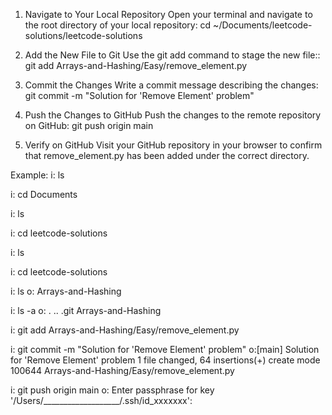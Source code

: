 1. Navigate to Your Local Repository
	Open your terminal and navigate to the root directory of your local repository:
		cd ~/Documents/leetcode-solutions/leetcode-solutions

2. Add the New File to Git
	Use the git add command to stage the new file::
		git add Arrays-and-Hashing/Easy/remove_element.py

3. Commit the Changes
	Write a commit message describing the changes:
		git commit -m "Solution for 'Remove Element' problem"

4. Push the Changes to GitHub
	Push the changes to the remote repository on GitHub:
		git push origin main

5. Verify on GitHub
	Visit your GitHub repository in your browser to confirm that remove_element.py has been added under the correct directory.




Example:
i: ls

i: cd Documents

i: ls

i: cd leetcode-solutions

i: ls

i: cd leetcode-solutions

i: ls
o: Arrays-and-Hashing

i: ls -a
o: .			..			.git			Arrays-and-Hashing

i: git add Arrays-and-Hashing/Easy/remove_element.py

i: git commit -m "Solution for 'Remove Element' problem"
o:[main] Solution for 'Remove Element' problem
 1 file changed, 64 insertions(+)
 create mode 100644 Arrays-and-Hashing/Easy/remove_element.py

i: git push origin main
o: Enter passphrase for key '/Users/___________________/.ssh/id_xxxxxxx': 

